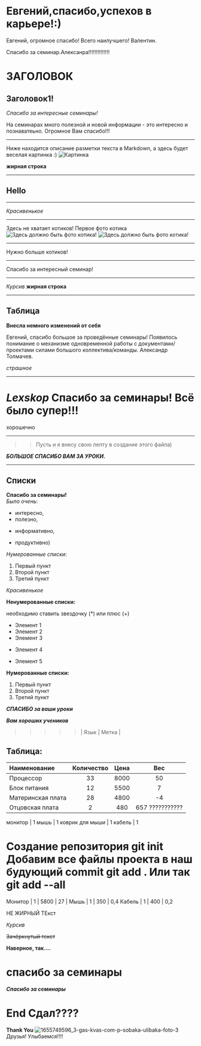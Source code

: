 # Евгений,спасибо,успехов в карьере!:)

Евгений, огромное спасибо!  Всего наилучшего! Валентин.

Спасибо за семинар.Алексанра!!!!!!!!!!!!!!

# ЗАГОЛОВОК

## Заголовок1!

*Спасибо за интересные семинары!*

На семинарах много полезной и новой информации - это интересно и познаватеьно. Огромное Вам спасибо!!! 

***
Ниже находится описание разметки текста в Markdown, а здесь будет веселая картинка :)
![Картинка](https://i.redd.it/99lmbbd15zn01.jpg)

**жирная строка**
***
## Hello
***
*Красивенькое*
***
Здесь не хватает котиков!
Первое фото котика 
![Здесь должно быть фото котика!](https://stat6.cdnbb8.com/files/image/article/upload/2012/2018-07/cat4.webp)
![Здесь должно быть фото котика!](https://downloader.disk.yandex.ru/preview/a8973b36a2a45f69974ed8cf12fb0bd0828d176bb6efcc2122671d25c7a0cde2/631bc85a/pbJnVIBnWBuFGtxNFZ3tx16896bXD6ZUXeseh9IGRBrKzBAgZs1CVqhGw51wZgVpqAIHl6RFPIUQA9ikIgjksg%3D%3D?uid=0&filename=2022-06-14%2011-36-31.JPG&disposition=inline&hash=&limit=0&content_type=image%2Fjpeg&owner_uid=0&tknv=v2&size=1920x973)
***
Нужно больше котиков!
***
Спасибо за интересный семинар! 
***
*Курсив*
__жирная строка__
***
## Таблица

**Внесла немного изменений от себя**

Евгений, спасибо большое за проведённые семинары! Появилось понимание о механизме одновременной работы с документами/проектами силами большого коллектива/команды. Александр Толмачев.

*страшное*

***

# **_Lexskop_** Спасибо за семинары! Всё было супер!!!

хорошечно
***
>>Пусть и я внесу свою лепту в создание этого файла)

**_БОЛЬШОЕ СПАСИБО ВАМ ЗА УРОКИ._**

***
## Списки

**Спасибо за семинары!**  
*Было очень*:
* интересно,
* полезно,
+ информативно,
- продуктивно)  

*Нумерованные списки*: 
1. Первый пункт
2. Второй пункт
3. Третий пункт

*Красивенькое*

**Ненумерованные списки:**

необходимо ставить звездочку (*) или плюс (+)
* Элемент 1
* Элемент 2
* Элемент 3
+ Элемент 4
- Элемент 5

**Нумерованные списки:**
1. Первый пункт
2. Второй пункт
3. Третий пункт

_**СПАСИБО за ваши уроки**_

_**Вам хороших учеников**_
 
>>>>>| Язык | Метка |

## Таблица:

Наименование | Количество | Цена | Вес |
:-------- |:-----:| :-------: | :-----: |
Процессор  | 33  | 8000 | 50
Блок питания     | 12    | 5500 | 7
Материнская плата      | 28     | 4800 |-4
Отцовская плата      | 2     | 480 | 657 ???????????

монитор | 1
мышь | 1
коврик для мыши | 1
кабель | 1

Создание репозитория
git init
Добавим все файлы проекта в наш будующий commit
git add .
Или так
git add --all
=======
Монитор | 1         | 5800 | 27 |
Мышь | 1 | 350 | 0,4
Кабель | 1 | 400 | 0,2

НЕ ЖИРНЫЙ ТЕкст

*Курсив*

~~Зачёркнутый текст~~

**Наверное, так....**

спасибо за семинары
=======
***Спасибо за семинары*** 

**End**
Сдал???? 
=======
**Thank You**
![1655749596_3-gas-kvas-com-p-sobaka-ulibaka-foto-3](https://user-images.githubusercontent.com/113272800/189512061-bd866c5e-b32d-445d-bb4d-01189143efd3.jpg)
Друзья! Улыбаемся!!!!
